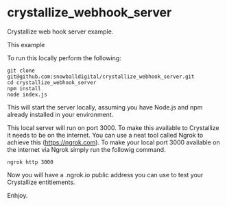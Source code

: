 # crystallize_webhook_server
Crystallize web hook server example.

This example

To run this locally perform the following:
```
git clone git@github.com:snowballdigital/crystallize_webhook_server.git
cd crystallize_webhook_server
npm install
node index.js
```

This will start the server locally, assuming you have Node.js and npm already installed in your environment.

This local server will run on port 3000. To make this available to Crystallize it needs to be on the internet.
You can use a neat tool called Ngrok to achieve this (https://ngrok.com). To make your local port 3000 available
on the internet via Ngrok simply run the followig command.

```
ngrok http 3000
```
Now you will have a .ngrok.io public address you can use to test your Crystallize entitlements.

Enhjoy.
